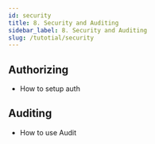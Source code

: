 ```yaml
---
id: security
title: 8. Security and Auditing
sidebar_label: 8. Security and Auditing
slug: /tutotial/security
---
```


## Authorizing

- How to setup auth

## Auditing

- How to use Audit